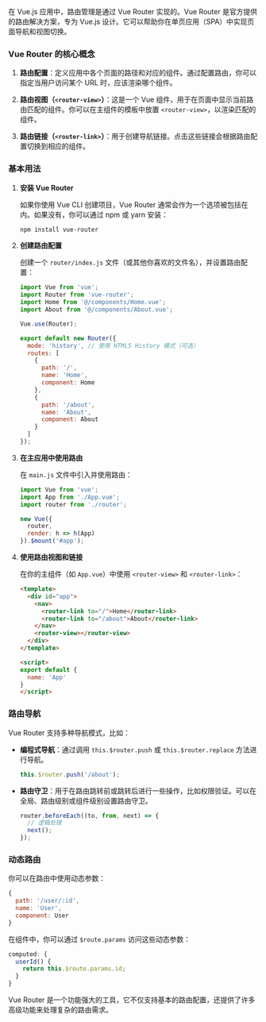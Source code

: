 在 Vue.js 应用中，路由管理是通过 Vue Router 实现的。Vue Router 是官方提供的路由解决方案，专为 Vue.js 设计。它可以帮助你在单页应用（SPA）中实现页面导航和视图切换。

### Vue Router 的核心概念

1. **路由配置**：定义应用中各个页面的路径和对应的组件。通过配置路由，你可以指定当用户访问某个 URL 时，应该渲染哪个组件。

2. **路由视图（`<router-view>`）**：这是一个 Vue 组件，用于在页面中显示当前路由匹配的组件。你可以在主组件的模板中放置 `<router-view>`，以渲染匹配的组件。

3. **路由链接（`<router-link>`）**：用于创建导航链接。点击这些链接会根据路由配置切换到相应的组件。

### 基本用法

1. **安装 Vue Router**

   如果你使用 Vue CLI 创建项目，Vue Router 通常会作为一个选项被包括在内。如果没有，你可以通过 npm 或 yarn 安装：

   ```bash
   npm install vue-router
   ```

2. **创建路由配置**

   创建一个 `router/index.js` 文件（或其他你喜欢的文件名），并设置路由配置：

   ```javascript
   import Vue from 'vue';
   import Router from 'vue-router';
   import Home from '@/components/Home.vue';
   import About from '@/components/About.vue';

   Vue.use(Router);

   export default new Router({
     mode: 'history', // 使用 HTML5 History 模式（可选）
     routes: [
       {
         path: '/',
         name: 'Home',
         component: Home
       },
       {
         path: '/about',
         name: 'About',
         component: About
       }
     ]
   });
   ```

3. **在主应用中使用路由**

   在 `main.js` 文件中引入并使用路由：

   ```javascript
   import Vue from 'vue';
   import App from './App.vue';
   import router from './router';

   new Vue({
     router,
     render: h => h(App)
   }).$mount('#app');
   ```

4. **使用路由视图和链接**

   在你的主组件（如 `App.vue`）中使用 `<router-view>` 和 `<router-link>`：

   ```html
   <template>
     <div id="app">
       <nav>
         <router-link to="/">Home</router-link>
         <router-link to="/about">About</router-link>
       </nav>
       <router-view></router-view>
     </div>
   </template>
   
   <script>
   export default {
     name: 'App'
   }
   </script>
   ```

### 路由导航

Vue Router 支持多种导航模式，比如：

- **编程式导航**：通过调用 `this.$router.push` 或 `this.$router.replace` 方法进行导航。

  ```javascript
  this.$router.push('/about');
  ```

- **路由守卫**：用于在路由跳转前或跳转后进行一些操作，比如权限验证。可以在全局、路由级别或组件级别设置路由守卫。

  ```javascript
  router.beforeEach((to, from, next) => {
    // 逻辑处理
    next();
  });
  ```

### 动态路由

你可以在路由中使用动态参数：

```javascript
{
  path: '/user/:id',
  name: 'User',
  component: User
}
```

在组件中，你可以通过 `$route.params` 访问这些动态参数：

```javascript
computed: {
  userId() {
    return this.$route.params.id;
  }
}
```

Vue Router 是一个功能强大的工具，它不仅支持基本的路由配置，还提供了许多高级功能来处理复杂的路由需求。